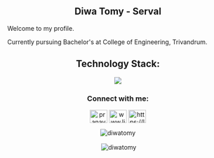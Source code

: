 
<p>
<h2 align = "center"> Diwa Tomy - Serval </h2>

</p>


Welcome to my profile. 

Currently pursuing Bachelor's at College of Engineering, Trivandrum.


<h2 align="center">Technology Stack: </h2>
<p align="center">
  <a href="https://skillicons.dev">
    <img src="https://skillicons.dev/icons?i=git,python,vim,bash,linux,vscode,html,github,java,javascript,c,cpp,css,mongodb,nodejs,figma,expressjs,gitlab&perline=6" />
  </a>
</p>
<h3 align="center">Connect with me:</h3>
<p align="center">
<a href="https://twitter.com/_s3rval_" target="blank"><img align="center" src="https://raw.githubusercontent.com/rahuldkjain/github-profile-readme-generator/master/src/images/icons/Social/twitter.svg" alt="pranavpranj" height="30" width="40" /></a>
<a href="www.linkedin.com/in/diwatomy" target="blank"><img align="center" src="https://raw.githubusercontent.com/rahuldkjain/github-profile-readme-generator/master/src/images/icons/Social/linked-in-alt.svg" alt="www.linkedin.com/in/diwatomy" height="30" width="40" /></a>
<a href="https://leetcode.com/u/serval19/" target="blank"><img align="center" src="https://raw.githubusercontent.com/rahuldkjain/github-profile-readme-generator/master/src/images/icons/Social/leet-code.svg" alt="https://leetcode.com/pranj_/" height="30" width="40" /></a>
</p>

<p align="center"><img align="center" src="https://github-readme-stats.vercel.app/api/top-langs?username=serval19&show_icons=true&locale=en&layout=compact" alt="diwatomy" /></p>

<p align="center">&nbsp;<img align="center" src="https://github-readme-stats.vercel.app/api?username=serval19&show_icons=true&locale=en" alt="diwatomy" /></p>


